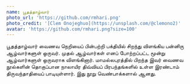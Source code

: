 ```yaml
---
name: பூதத்தாழ்வார்
photo_url: 'https://github.com/rmhari.png'
photo_credit: '[Clem Onojeghuo](https://unsplash.com/@clemono2)'
avatar: 'https://github.com/rmhari.png?size=100'
---
```

பூதத்தாழ்வார் வைணவ நெறியைப் பின்பற்றி பக்தியில் சிறந்து விளங்கிய பன்னிரு ஆழ்வார்களுள் ஒருவர். முதல் ஆழ்வார்கள் எனப் போற்றப்பட்ட மூன்று ஆழ்வார்களுள் ஒருவராக விளங்கினார். மாமல்லபுரத்தில் பிறந்த இவர் வைணவ நூல்களின் தொகுப்பான நாலாயிர திவ்வியப் பிரபந்தங்களில் உள்ள இரண்டாம் திருவந்தாதியைப் பாடியுள்ளார். இது நூறு வெண்பாக்களால் ஆனது.